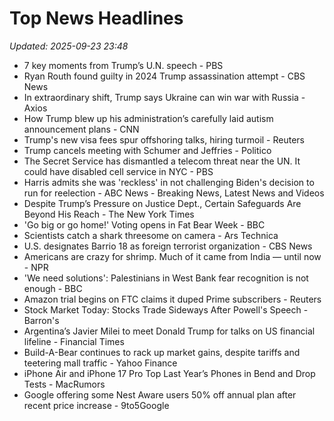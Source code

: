 # Top News Headlines

_Updated: 2025-09-23 23:48_

- 7 key moments from Trump’s U.N. speech - PBS
- Ryan Routh found guilty in 2024 Trump assassination attempt - CBS News
- In extraordinary shift, Trump says Ukraine can win war with Russia - Axios
- How Trump blew up his administration’s carefully laid autism announcement plans - CNN
- Trump's new visa fees spur offshoring talks, hiring turmoil - Reuters
- Trump cancels meeting with Schumer and Jeffries - Politico
- The Secret Service has dismantled a telecom threat near the UN. It could have disabled cell service in NYC - PBS
- Harris admits she was 'reckless' in not challenging Biden's decision to run for reelection - ABC News - Breaking News, Latest News and Videos
- Despite Trump’s Pressure on Justice Dept., Certain Safeguards Are Beyond His Reach - The New York Times
- 'Go big or go home!' Voting opens in Fat Bear Week - BBC
- Scientists catch a shark threesome on camera - Ars Technica
- U.S. designates Barrio 18 as foreign terrorist organization - CBS News
- Americans are crazy for shrimp. Much of it came from India — until now - NPR
- 'We need solutions': Palestinians in West Bank fear recognition is not enough - BBC
- Amazon trial begins on FTC claims it duped Prime subscribers - Reuters
- Stock Market Today: Stocks Trade Sideways After Powell's Speech - Barron's
- Argentina’s Javier Milei to meet Donald Trump for talks on US financial lifeline - Financial Times
- Build-A-Bear continues to rack up market gains, despite tariffs and teetering mall traffic - Yahoo Finance
- iPhone Air and iPhone 17 Pro Top Last Year’s Phones in Bend and Drop Tests - MacRumors
- Google offering some Nest Aware users 50% off annual plan after recent price increase - 9to5Google